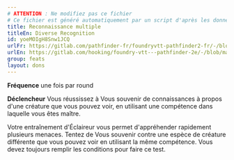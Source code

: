 ```yaml
---
# ATTENTION : Ne modifiez pas ce fichier
# Ce fichier est généré automatiquement par un script d'après les données du module Foundry VTT officiel et de sa traduction
title: Reconnaissance multiple
titleEn: Diverse Recognition
id: yoeMOIgH8Snw1JCQ
urlFr: https://gitlab.com/pathfinder-fr/foundryvtt-pathfinder2-fr/-/blob/master/data/feats/yoeMOIgH8Snw1JCQ.htm
urlEn: https://gitlab.com/hooking/foundry-vtt---pathfinder-2e/-/blob/master/packs/data/feats.db/diverse-recognition.json
group: feats
layout: dons
---
```

**Fréquence** une fois par round

**Déclencheur** Vous réussissez à Vous souvenir de connaissances à propos d'une créature que vous pouvez voir, en utilisant une compétence dans laquelle vous êtes maître.

Votre entraînement d'Éclaireur vous permet d'appréhender rapidement plusieurs menaces. Tentez de Vous souvenir contre une espèce de créature différente que vous pouvez voir en utilisant la même compétence. Vous devez toujours remplir les conditions pour faire ce test.



